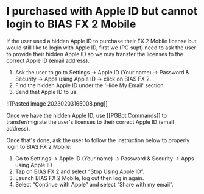 # I purchased with Apple ID but cannot login to BIAS FX 2 Mobile
If the user used a hidden Apple ID to purchase their FX 2 Mobile license but would still like to login with Apple ID, first we (PG supt) need to ask the user to provide their hidden Apple ID so we may transfer the licenses to the correct Apple ID (email address).

1. Ask the user to go to Settings -> Apple ID (Your name) -> Password & Security -> Apps using Apple ID -> click on BIAS FX 2.
2. Find the hidden Apple ID under the 'Hide My Email' section.
3. Send that Apple ID to us.

![[Pasted image 20230203165008.png]]

Once we have the hidden Apple ID, use [[PGBot Commands]] to transfer/migrate the user's licenses to their correct Apple ID (email address).

Once that's done, ask the user to follow the instruction below to properly login to BIAS FX 2 Mobile:

1. Go to Settings -> Apple ID (Your name) -> Password & Security -> Apps using Apple ID  
2. Tap on BIAS FX 2 and select “Stop Using Apple ID”.  
3. Launch BIAS FX 2 Mobile, log out then log in again.  
4. Select “Continue with Apple” and select “Share with my email”.